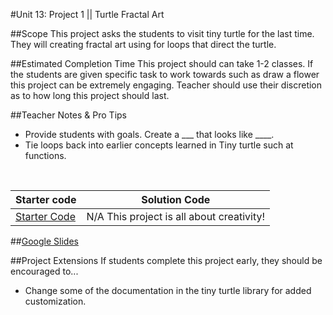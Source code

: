 #Unit 13: Project 1 || Turtle Fractal Art


##Scope
This project asks the students to visit tiny turtle for the last time. They will creating fractal art using for loops that direct the turtle.

##Estimated Completion Time
This project should can take 1-2 classes. If the students are given specific task to work towards such as draw a flower this project can be extremely engaging. Teacher should use their discretion as to how long this project should last. 

##Teacher Notes & Pro Tips
* Provide students with goals. Create a ___ that looks like ____.
* Tie loops back into earlier concepts learned in Tiny turtle such at functions.

<br>

| Starter code | Solution Code |
|-------|-------|
|[Starter Code](https://github.com/ScriptEdcurriculum/unit12TinyTurtle) | N/A This project is all about creativity!|

##[Google Slides](https://docs.google.com/presentation/d/1huJQr2YQW6vYh-4sHb61XuK617b0cM-DaqS6wPYg9V0/edit?usp=sharing)

##Project Extensions
If students complete this project early, they should be encouraged to...

* Change some of the documentation in the tiny turtle library for added customization.



